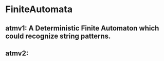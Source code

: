 # FiniteAutomata
## atmv1: A Deterministic Finite Automaton which could recognize string patterns.
## atmv2: 
